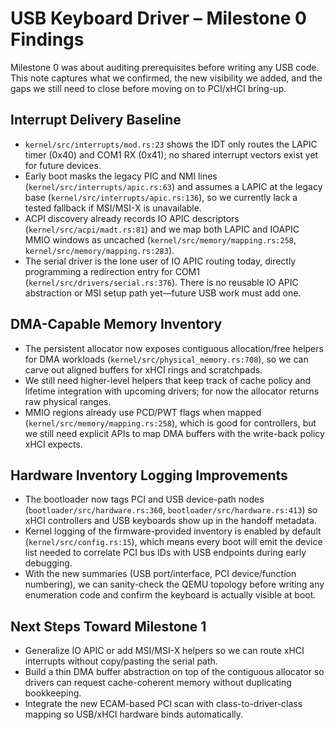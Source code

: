 # USB Keyboard Driver – Milestone 0 Findings

Milestone 0 was about auditing prerequisites before writing any USB code. This note captures what we confirmed, the new visibility we added, and the gaps we still need to close before moving on to PCI/xHCI bring-up.

## Interrupt Delivery Baseline
- `kernel/src/interrupts/mod.rs:23` shows the IDT only routes the LAPIC timer (0x40) and COM1 RX (0x41); no shared interrupt vectors exist yet for future devices.
- Early boot masks the legacy PIC and NMI lines (`kernel/src/interrupts/apic.rs:63`) and assumes a LAPIC at the legacy base (`kernel/src/interrupts/apic.rs:136`), so we currently lack a tested fallback if MSI/MSI-X is unavailable.
- ACPI discovery already records IO APIC descriptors (`kernel/src/acpi/madt.rs:81`) and we map both LAPIC and IOAPIC MMIO windows as uncached (`kernel/src/memory/mapping.rs:258`, `kernel/src/memory/mapping.rs:283`).
- The serial driver is the lone user of IO APIC routing today, directly programming a redirection entry for COM1 (`kernel/src/drivers/serial.rs:376`). There is no reusable IO APIC abstraction or MSI setup path yet—future USB work must add one.

## DMA-Capable Memory Inventory
- The persistent allocator now exposes contiguous allocation/free helpers for DMA workloads (`kernel/src/physical_memory.rs:708`), so we can carve out aligned buffers for xHCI rings and scratchpads.
- We still need higher-level helpers that keep track of cache policy and lifetime integration with upcoming drivers; for now the allocator returns raw physical ranges.
- MMIO regions already use PCD/PWT flags when mapped (`kernel/src/memory/mapping.rs:258`), which is good for controllers, but we still need explicit APIs to map DMA buffers with the write-back policy xHCI expects.

## Hardware Inventory Logging Improvements
- The bootloader now tags PCI and USB device-path nodes (`bootloader/src/hardware.rs:360`, `bootloader/src/hardware.rs:413`) so xHCI controllers and USB keyboards show up in the handoff metadata.
- Kernel logging of the firmware-provided inventory is enabled by default (`kernel/src/config.rs:15`), which means every boot will emit the device list needed to correlate PCI bus IDs with USB endpoints during early debugging.
- With the new summaries (USB port/interface, PCI device/function numbering), we can sanity-check the QEMU topology before writing any enumeration code and confirm the keyboard is actually visible at boot.

## Next Steps Toward Milestone 1
- Generalize IO APIC or add MSI/MSI-X helpers so we can route xHCI interrupts without copy/pasting the serial path.
- Build a thin DMA buffer abstraction on top of the contiguous allocator so drivers can request cache-coherent memory without duplicating bookkeeping.
- Integrate the new ECAM-based PCI scan with class-to-driver-class mapping so USB/xHCI hardware binds automatically.

